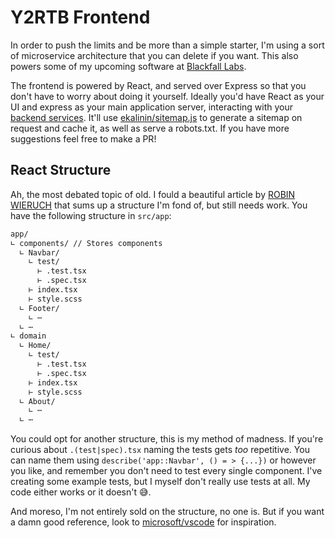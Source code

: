 # Y2RTB Frontend

In order to push the limits and be more than a simple starter, I'm using a sort of microservice architecture that you can delete if you want. This also powers some of my upcoming software at [Blackfall Labs](https://blackfall-labs.com).

The frontend is powered by React, and served over Express so that you don't have to worry about doing it yourself. Ideally you'd have React as your UI and express as your main application server, interacting with your [backend services](../backend/README.md). It'll use [ekalinin/sitemap.js](https://github.com/ekalinin/sitemap.js) to generate a sitemap on request and cache it, as well as serve a robots.txt. If you have more suggestions feel free to make a PR!

## React Structure

Ah, the most debated topic of old. I fould a beautiful article by [ROBIN WIERUCH](https://www.robinwieruch.de/react-folder-structure) that sums up a structure I'm fond of, but still needs work. You have the following structure in `src/app`:

```bash
app/
∟ components/ // Stores components
  ∟ Navbar/
    ∟ test/
      ⊢ .test.tsx
      ⊢ .spec.tsx
    ⊢ index.tsx
    ⊢ style.scss
  ∟ Footer/
    ∟ ⋯
  ∟ ⋯
∟ domain
  ∟ Home/
    ∟ test/
      ⊢ .test.tsx
      ⊢ .spec.tsx
    ⊢ index.tsx
    ⊢ style.scss
  ∟ About/
    ∟ ⋯
  ∟ ⋯
```

You could opt for another structure, this is my method of madness. If you're curious about `.(test|spec).tsx` naming the tests gets _too_ repetitive. You can name them using `describe('app::Navbar', () = > {...})` or however you like, and remember you don't need to test every single component. I've creating some example tests, but I myself don't really use tests at all. My code either works or it doesn't 😅.

And moreso, I'm not entirely sold on the structure, no one is. But if you want a damn good reference, look to [microsoft/vscode](https://github.com/microsoft/vscode) for inspiration.
